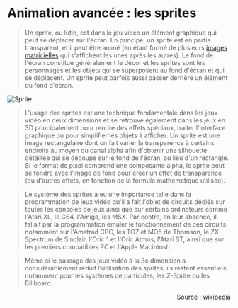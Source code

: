 # Animation avancée : les sprites

> Un sprite, ou lutin, est dans le jeu vidéo un élément graphique qui peut se déplacer sur l'écran. En principe, un sprite est en partie transparent, et il peut être animé (en étant formé de plusieurs [images matricielles](https://fr.wikipedia.org/wiki/Image_matricielle) qui s'affichent les unes après les autres). Le fond de l'écran constitue généralement le décor et les sprites sont les personnages et les objets qui se  superposent au fond d'écran et qui se déplacent. Un sprite peut parfois aussi passer derrière un élément du fond d'écran.

![Sprite](https://www.arivaux.com/preprod/cc-2018/sprites.png)

> L'usage des sprites est une technique fondamentale dans les jeux vidéo en deux dimensions et se retrouve également dans les jeux en 3D principalement pour rendre des effets spéciaux, traiter l'interface graphique ou pour simplifier les objets à afficher. Un sprite est une image rectangulaire dont on fait varier la transparence à certains endroits au moyen du canal alpha afin d'obtenir une silhouette détaillée qui se découpe sur le fond de l'écran, au lieu d'un rectangle. Si le format de pixel comprend une composante alpha, le sprite peut se fondre avec l'image de fond pour créer un effet de transparence (ou d'autres effets, en fonction de la formule mathématique utilisée).

> Le système des sprites a eu une importance telle dans la programmation de jeux vidéo qu'il a fait l'objet de circuits dédiés sur toutes les consoles de jeux ainsi que sur certains ordinateurs comme l'Atari XL, le C64, l'Amiga, les MSX. Par contre, en leur absence, il fallait par la programmation émuler le fonctionnement de ces circuits notamment sur l'Amstrad CPC, les TO7 et MO5 de Thomson, le ZX Spectrum de Sinclair, l'Oric 1 et l'Oric Atmos, l'Atari ST, ainsi que sur les premiers compatibles PC et l'Apple Macintosh.

> Même si le passage des jeux vidéo à la 3e dimension a considérablement réduit l'utilisation des sprites, ils restent essentiels notamment pour les systèmes de particules, les Z-Sprite ou les Billboard.

<p style=" text-align : right">Source : <a href="https://fr.wikipedia.org/wiki/Sprite_(jeu_vid%C3%A9o)">wikipedia</a></p>
